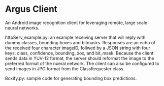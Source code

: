 # Argus Client
An Android image recognition client for leveraging remote, large scale neural networks.

httpServ_example.py: an example receiving server that will reply with dummy classes, bounding boxes and bitmasks. Responses are an echo of the received four character imageID, follwed by a JSON string with four keys: class, confidence, bounding_box, and bit_mask. Because the client sends data in YUV-12 format, the server should reformat the image to the preferred format of the nueral network. The client can also be configured to send images in JPG format from the ClassRequester class.

Boxify.py: sample code for generating bounding box predictions.
